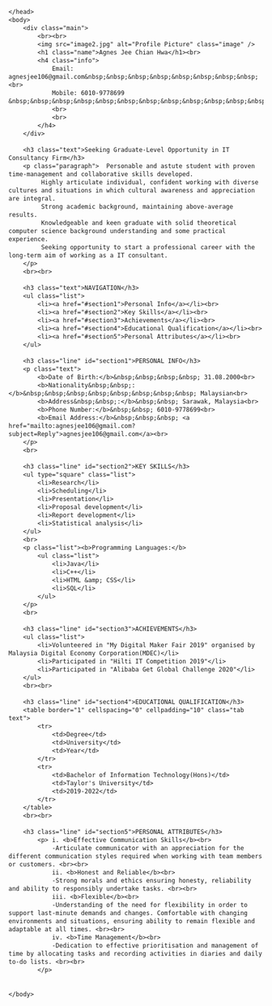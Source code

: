 <html>
    <head>
        <title>0339809 - Agnes Jee Chian Hwa</title>
        <link type="text/css" rel="stylesheet" href="resume.css" /> 

    </head>
    <body>
        <div class="main">
            <br><br>
            <img src="image2.jpg" alt="Profile Picture" class="image" />
            <h1 class="name">Agnes Jee Chian Hwa</h1><br>
            <h4 class="info">
                Email: agnesjee106@gmail.com&nbsp;&nbsp;&nbsp;&nbsp;&nbsp;&nbsp;&nbsp;&nbsp;<br>
                Mobile: 6010-9778699 &nbsp;&nbsp;&nbsp;&nbsp;&nbsp;&nbsp;&nbsp;&nbsp;&nbsp;&nbsp;&nbsp;&nbsp;&nbsp;&nbsp;&nbsp;&nbsp;&nbsp;&nbsp;&nbsp;&nbsp;&nbsp;
                <br>
                <br>
            </h4>
        </div>
        
        <h3 class="text">Seeking Graduate-Level Opportunity in IT Consultancy Firm</h3>
        <p class="paragraph">  Personable and astute student with proven time-management and collaborative skills developed.
             Highly articulate individual, confident working with diverse cultures and situations in which cultural awareness and appreciation are integral. 
             Strong academic background, maintaining above-average results.
             Knowledgeable and keen graduate with solid theoretical computer science background understanding and some practical experience. 
             Seeking opportunity to start a professional career with the long-term aim of working as a IT consultant.
        </p>
        <br><br>

        <h3 class="text">NAVIGATION</h3>
        <ul class="list">
            <li><a href="#section1">Personal Info</a></li><br>
            <li><a href="#section2">Key Skills</a></li><br>
            <li><a href="#section3">Achievements</a></li><br>
            <li><a href="#section4">Educational Qualification</a></li><br>
            <li><a href="#section5">Personal Attributes</a></li><br>
        </ul>

        <h3 class="line" id="section1">PERSONAL INFO</h3>
        <p class="text">
            <b>Date of Birth:</b>&nbsp;&nbsp;&nbsp;&nbsp; 31.08.2000<br>
            <b>Nationality&nbsp;&nbsp;:</b>&nbsp;&nbsp;&nbsp;&nbsp;&nbsp;&nbsp;&nbsp;&nbsp; Malaysian<br>
            <b>Address&nbsp;&nbsp;:</b>&nbsp;&nbsp; Sarawak, Malaysia<br>
            <b>Phone Number:</b>&nbsp;&nbsp; 6010-9778699<br>
            <b>Email Address:</b>&nbsp;&nbsp;&nbsp; <a href="mailto:agnesjee106@gmail.com?subject=Reply">agnesjee106@gmail.com</a><br>
        </p>
        <br>

        <h3 class="line" id="section2">KEY SKILLS</h3>
        <ul type="square" class="list">
            <li>Research</li>
            <li>Scheduling</li>
            <li>Presentation</li>
            <li>Proposal development</li>
            <li>Report development</li>
            <li>Statistical analysis</li>
        </ul>
        <br>
        <p class="list"><b>Programming Languages:</b> 
            <ul class="list">
                <li>Java</li>
                <li>C++</li>
                <li>HTML &amp; CSS</li>
                <li>SQL</li>
            </ul>
        </p>
        <br>

        <h3 class="line" id="section3">ACHIEVEMENTS</h3>
        <ul class="list">
            <li>Volunteered in "My Digital Maker Fair 2019" organised by Malaysia Digital Economy Corporation(MDEC)</li>
            <li>Participated in "Hilti IT Competition 2019"</li>
            <li>Participated in "Alibaba Get Global Challenge 2020"</li>
        </ul>
        <br><br>

        <h3 class="line" id="section4">EDUCATIONAL QUALIFICATION</h3>
        <table border="1" cellspacing="0" cellpadding="10" class="tab text">
            <tr>
                <td>Degree</td>
                <td>University</td>
                <td>Year</td>
            </tr>
            <tr>
                <td>Bachelor of Information Technology(Hons)</td>
                <td>Taylor's University</td>
                <td>2019-2022</td>
            </tr>
        </table>
        <br><br>        

        <h3 class="line" id="section5">PERSONAL ATTRIBUTES</h3>
            <p> i. <b>Effective Communication Skills</b><br>
                -Articulate communicator with an appreciation for the different communication styles required when working with team members or customers. <br><br>
                ii. <b>Honest and Reliable</b><br>
                -Strong morals and ethics ensuring honesty, reliability and ability to responsibly undertake tasks. <br><br>
                iii. <b>Flexible</b><br>
                -Understanding of the need for flexibility in order to support last-minute demands and changes. Comfortable with changing environments and situations, ensuring ability to remain flexible and adaptable at all times. <br><br>
                iv. <b>Time Management</b><br>
                -Dedication to effective prioritisation and management of time by allocating tasks and recording activities in diaries and daily to-do lists. <br><br>
            </p>

        
    </body>
</html>

